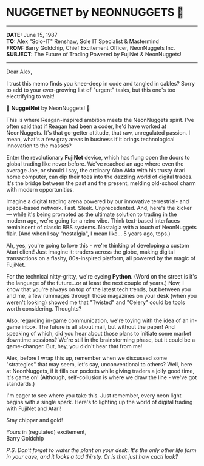 # NUGGETNET by NEONNUGGETS 🎉
---

**DATE:** June 15, 1987  
**TO:** Alex "Solo-IT" Renshaw, Sole IT Specialist & Mastermind  
**FROM:** Barry Goldchip, Chief Excitement Officer, NeonNuggets Inc.  
**SUBJECT:** The Future of Trading Powered by FujiNet & NeonNuggets!

---

Dear Alex,

I trust this memo finds you knee-deep in code and tangled in cables? Sorry to add to your ever-growing list of "urgent" tasks, but this one's too electrifying to wait!

🎉 **NuggetNet** by NeonNuggets! 🎉

This is where Reagan-inspired ambition meets the NeonNuggets spirit. I've often said that if Reagan had been a coder, he'd have worked at NeonNuggets. It's that go-getter attitude, that raw, unregulated passion. I mean, what's a few gray areas in business if it brings technological innovation to the masses?

Enter the revolutionary **FujiNet** device, which has flung open the doors to global trading like never before. We've reached an age where even the average Joe, or should I say, the ordinary Alan Alda with his trusty Atari home computer, can dip their toes into the dazzling world of digital trades. It's the bridge between the past and the present, melding old-school charm with modern opportunities.

Imagine a digital trading arena powered by our innovative terrestrial- and space-based network. Fast. Sleek. Unprecedented. And, here's the kicker — while it's being promoted as the ultimate solution to trading in the modern age, we're going for a retro vibe. Think text-based interfaces reminiscent of classic BBS systems. Nostalgia with a touch of NeonNuggets flair. (And when I say "nostalgia", I mean like... 5 years ago, tops.)

Ah, yes, you're going to love this - we're thinking of developing a custom Atari client! Just imagine it: traders across the globe, making digital transactions on a flashy, 80s-inspired platform, all powered by the magic of FujiNet.

For the technical nitty-gritty, we're eyeing **Python**. (Word on the street is it's the language of the future...or at least the next couple of years.) Now, I know that you're always on top of the latest tech trends, but between you and me, a few rummages through those magazines on your desk (when you weren't looking) showed me that "Twisted" and "Celery" could be tools worth considering. Thoughts?

Also, regarding in-game communication, we're toying with the idea of an in-game inbox. The future is all about mail, but without the paper! And speaking of which, did you hear about those plans to initiate some market downtime sessions? We're still in the brainstorming phase, but it could be a game-changer. But, hey, you didn't hear that from me!

Alex, before I wrap this up, remember when we discussed some "strategies" that may seem, let's say, unconventional to others? Well, here at NeonNuggets, if it fills our pockets while giving traders a jolly good time, it's game on! (Although, self-collusion is where we draw the line - we've got standards.)

I'm eager to see where you take this. Just remember, every neon light begins with a single spark. Here's to lighting up the world of digital trading with FujiNet and Atari!

Stay chipper and gold!

Yours in (regulated) excitement,  
Barry Goldchip

*P.S. Don't forget to water the plant on your desk. It's the only other life form in your cave, and it looks a tad thirsty. Or is that just how cacti look?*

